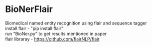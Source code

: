 # BioNerFlair
Biomedical named entity recognition using flair and sequence tagger<br/>
install flair - "pip install flair"<br/>
run "BioNer.py" to get results mentioned in paper<br/>
flair libraray - https://github.com/flairNLP/flair
